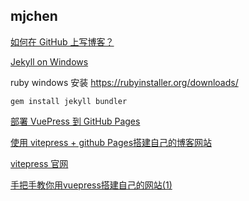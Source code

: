 ## mjchen


[如何在 GitHub 上写博客？](https://www.zhihu.com/question/20962496)

[Jekyll on Windows](https://jekyllrb.com/docs/installation/windows/)

ruby windows 安装 https://rubyinstaller.org/downloads/

```
gem install jekyll bundler
```

[部署 VuePress 到 GitHub Pages](https://www.jianshu.com/p/1f199ee49e4c)

[使用 vitepress + github Pages搭建自己的博客网站](https://cloud.tencent.com/developer/article/1912611)

[vitepress 官网](https://fttp.jjf-tech.cn/vitepress/)

[手把手教你用vuepress搭建自己的网站(1)](https://blog.csdn.net/wzc_coder/article/details/108480672)
